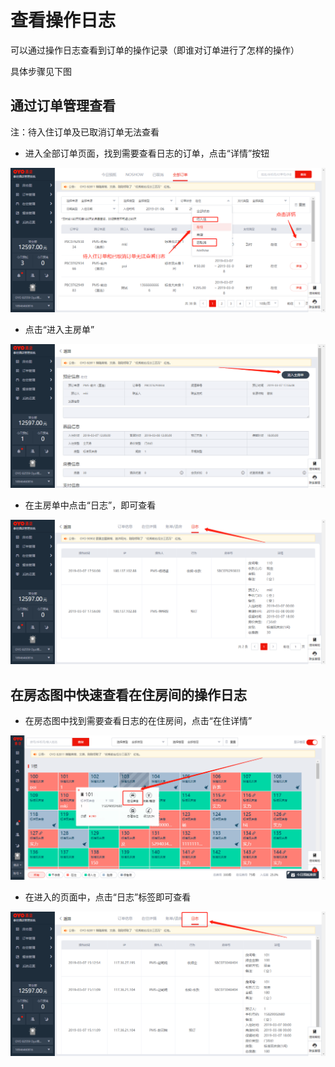 # 查看操作日志

可以通过操作日志查看到订单的操作记录（即谁对订单进行了怎样的操作）

具体步骤见下图

## 通过订单管理查看

注：待入住订单及已取消订单无法查看

* 进入全部订单页面，找到需要查看日志的订单，点击“详情”按钮

![](../.gitbook/assets/image%20%28472%29.png)

* 点击“进入主房单”

![](../.gitbook/assets/image%20%28875%29.png)

* 在主房单中点击“日志”，即可查看

![](../.gitbook/assets/image%20%2852%29.png)

## 在房态图中快速查看在住房间的操作日志

* 在房态图中找到需要查看日志的在住房间，点击“在住详情”

![](../.gitbook/assets/image%20%28864%29.png)

* 在进入的页面中，点击“日志”标签即可查看

![](../.gitbook/assets/image%20%28505%29.png)

